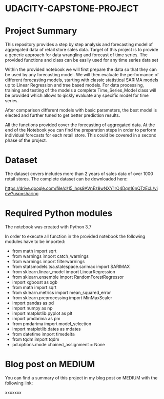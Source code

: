 # UDACITY-CAPSTONE-PROJECT


# Project Summary
This repository provides a step by step analysis and forecasting model of aggregated data of retail store sales data. Target of this project is to provide a generic approach for data wrangling and forecast of time series. The provided functions and class can be easily used for any time series data set

Within the provided notebook we will first prepare the data so that they can be used by any forecasting model. We will then evaluate the performance of different forecasting models, starting with classic statistical SARIMA models up to Linear Regression and tree based models. For data processing, training and testing of the models a complete Time_Series_Model class will be provided which allows to qickly evaluate any specific model for time series.

After comparison different models with basic parameters, the best model is elected and further tuned to get better prediction results.

All the functions provided cover the forecasting of aggregated data. At the end of the Notebook you can find the preparation steps in order to perform individual forecasts for each retail store. This could be covered in a second phase of the project. 

# Dataset
The dataset covers includes more than 2 years of sales data of over 1000 retail stores. The complete dataset can be downloaded here:

https://drive.google.com/file/d/15_hqs9AVnEz8wNXY1rO4Dqn16nQTzEcL/view?usp=sharing

# Required Python modules
The notebook was created with Python 3.7

In order to execute all function in the provided notebook the following modules have to be imported:

- from math import sqrt
- from warnings import catch_warnings
- from warnings import filterwarnings
- from statsmodels.tsa.statespace.sarimax import SARIMAX
- from sklearn.linear_model import LinearRegression
- from sklearn.ensemble import RandomForestRegressor
- import xgboost as xgb
- from math import sqrt
- from sklearn.metrics import mean_squared_error
- from sklearn.preprocessing import MinMaxScaler
- import pandas as pd
- import numpy as np
- import matplotlib.pyplot as plt
- import pmdarima as pm
- from pmdarima import model_selection
- import matplotlib.dates as mdates
- from datetime import timedelta
- from tqdm import tqdm
- pd.options.mode.chained_assignment = None 


# Blog post on MEDIUM
You can find a summary of this project in my blog post on MEDIUM with the following link:

xxxxxxx
